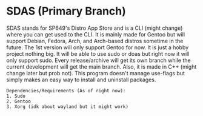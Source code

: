 # SDAS (Primary Branch)
SDAS stands for SP649's Distro App Store and is a CLI (might change) where you can get used to the CLI. It is mainly made for Gentoo but will support Debian, Fedora, Arch, and Arch-based distros sometime in the future. The 1st version will only support Gentoo for now. It is just a hobby project nothing big. It will be able to use sudo or doas but right now it will only support sudo. Every release/archive will get its own branch while the current development will get the main branch. Also, it is made in C++ (might change later but prob not). This program doesn't manage use-flags but simply makes an easy way to install and uninstall packages. 
```
Dependencies/Requirements (As of right now):
1. Sudo
2. Gentoo
3. Xorg (idk about wayland but it might work)
```
